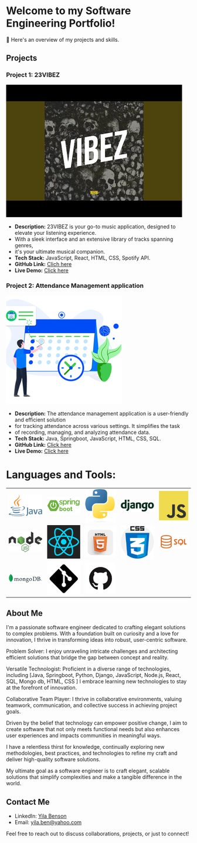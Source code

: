 
# Welcome to my Software Engineering Portfolio!

🚀 Here's an overview of my projects and skills.

## Projects

### Project 1: 23VIBEZ
![Project Image](https://raw.githubusercontent.com/wyeben/23vibez/main/public/favicon.ico)

- **Description:** 23VIBEZ is your go-to music application, designed to elevate your listening experience.
-   With a sleek interface and an extensive library of tracks spanning genres,
-   it's your ultimate musical companion.
- **Tech Stack:** JavaScript, React, HTML, CSS, Spotify API.
- **GitHub Link:** [Clich here](https://github.com/wyeben/23vibez)
- **Live Demo:** [Click here](https://23vibez.vercel.app/)

### Project 2: Attendance Management application
![Project Image](https://github.com/wyeben/attendance-management-/blob/main/attendanceLandingPage/assets/Screenshot%202023-12-05%20154051.png)
- **Description:** The attendance management application is a user-friendly and efficient solution
-   for tracking attendance across various settings. It simplifies the task
-   of recording, managing, and analyzing attendance data.
- **Tech Stack:** Java, Springboot, JavaScript, HTML, CSS, SQL.
- **GitHub Link:** [Click here ](https://github.com/wyeben/attendance-management-)
- **Live Demo:** [Click here ](https://wyeben.github.io/attendance-management-/attendanceLandingPage/index.html)

<!-- Add more projects as needed -->
<!--
# Skills

<img src="https://github.com/wyeben/logo/blob/main/java-logo-CE0198242E-seeklogo.com.png" alt="Java" width="100">
<img src="https://github.com/wyeben/logo/blob/main/spring-boot.png" alt="Springboot" width="100">
<img src="https://github.com/wyeben/logo/blob/main/Python-logo-notext.svg.png" alt="Python" width="100">
<img src="https://github.com/wyeben/logo/blob/main/django-logo-positive.png" alt="Django" width="100">
<img src="https://github.com/wyeben/logo/blob/main/JavaScript-logo.png" alt="JavaScript" width="100">
<img src="https://github.com/wyeben/logo/blob/main/590px-Node.js_logo.svg.png" alt="Node.js" width="100">
<img src="https://github.com/wyeben/logo/blob/main/react-1-logo-png-transparent.png" alt="React" width="100">
<img src="https://github.com/wyeben/logo/blob/main/html-logo.webp" alt="Html" width="100">
<img src="https://github.com/wyeben/logo/blob/main/919826.png" alt="Css" width="100">
<img src="https://github.com/wyeben/logo/blob/main/Sql_data_base_with_logo.png" alt="SQL" width="100">
<img src="https://github.com/wyeben/logo/blob/main/MongoDB_Logo.svg.png" alt="Mongodb" width="100">
<img src="https://github.com/wyeben/logo/blob/main/logomark-black@2x.png" alt="Git" width="100">
<img src="https://github.com/wyeben/logo/blob/main/GitHub-Mark-ea2971cee799.png" alt="Github" width="100">
-->
# Languages and Tools:

|       |       |       |       |       |
|-------|-------|-------|-------|-------|
| ![Java](https://github.com/wyeben/logo/blob/main/java-logo-CE0198242E-seeklogo.com.png) | ![Springboot](https://github.com/wyeben/logo/blob/main/spring-boot.png) | ![Python](https://github.com/wyeben/logo/blob/main/Python-logo-notext.svg.png) | ![Django](https://github.com/wyeben/logo/blob/main/django-logo-positive.png) | ![JavaScript](https://github.com/wyeben/logo/blob/main/JavaScript-logo.png) |
| ![Node.js](https://github.com/wyeben/logo/blob/main/590px-Node.js_logo.svg.png) | ![React](https://github.com/wyeben/logo/blob/main/react-1-logo-png-transparent.png) | ![Html](https://github.com/wyeben/logo/blob/main/html-logo.webp) | ![Css](https://github.com/wyeben/logo/blob/main/919826.png) | ![SQL](https://github.com/wyeben/logo/blob/main/Sql_data_base_with_logo.png) |
| ![Mongodb](https://github.com/wyeben/logo/blob/main/MongoDB_Logo.svg.png) | ![Git](https://github.com/wyeben/logo/blob/main/logomark-black@2x.png) | ![Github](https://github.com/wyeben/logo/blob/main/GitHub-Mark-ea2971cee799.png) |       |       |




## About Me

I'm a passionate software engineer dedicated to crafting elegant solutions 
to complex problems. With a foundation built on curiosity and a love for innovation,
I thrive in transforming ideas into robust, user-centric software.

Problem Solver: I enjoy unraveling intricate challenges and architecting efficient 
solutions that bridge the gap between concept and reality.

Versatile Technologist: Proficient in a diverse range of technologies, including
[Java, Springboot, Python, Django, JavaScript, Node.js, React, SQL, Mongo db, HTML, CSS ]
I embrace learning new technologies to stay at the forefront of innovation.

Collaborative Team Player: I thrive in collaborative environments, valuing teamwork, communication,
and collective success in achieving project goals.

Driven by the belief that technology can empower positive change, I aim to create software that 
not only meets functional needs but also enhances user experiences and impacts communities in meaningful ways.

I have a relentless thirst for knowledge, continually exploring new methodologies, 
best practices, and technologies to refine my craft and deliver high-quality software solutions.

My ultimate goal as a software engineer is to craft elegant, scalable solutions that simplify complexities 
and make a tangible difference in the world.


## Contact Me

- LinkedIn: [Yila Benson ](https://www.linkedin.com/in/yila-benson-872392132/)
- Email: yila.ben@yahoo.com

Feel free to reach out to discuss collaborations, projects, or just to connect!

<!-- Add more sections like Education, Certifications, etc., if needed -->


<!---
wyeben/wyeben is a ✨ special ✨ repository because its `README.md` (this file) appears on your GitHub profile.
You can click the Preview link to take a look at your changes.
--->
